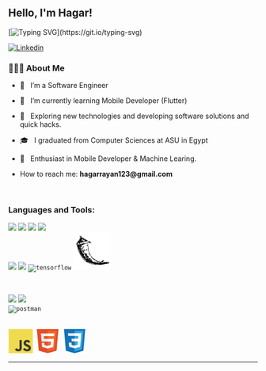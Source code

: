 
<!-- Your title -->
## Hello, I'm Hagar!

[![Typing SVG](https://readme-typing-svg.herokuapp.com?font=comfortaa&color=016EEA&size=24&width=500&lines=Software+Engineer;Flutter-Developer+;Nice+to+meet+you...)](https://git.io/typing-svg)




[![Linkedin](https://img.shields.io/badge/-LinkedIn-blue?style=flat&logo=Linkedin&logoColor=white)](https://www.linkedin.com/in/hagar-ahmed-b624b81a5)

     



<h3> 👨🏻‍💻 About Me </h3>

- 💼 &nbsp; I’m a Software Engineer 
- 🔭 &nbsp; I’m currently learning Mobile Developer (Flutter)
- 🤔 &nbsp; Exploring new technologies and developing software solutions and quick hacks.
- 🎓 &nbsp; I graduated from Computer Sciences at ASU in Egypt 
- 🌱 &nbsp; Enthusiast in Mobile Developer & Machine Learing.
- How to reach me: __hagarrayan123@gmail.com__
&nbsp;


  <br />  
<h3>Languages and Tools:</h3>

  <code><img width="8%"  src="https://cdn.worldvectorlogo.com/logos/c.svg"></code>
  <code><img width="8%"  src="https://cdn.svgporn.com/logos/c.svg"></code>
  <code><img width="8%"  src="https://cdn.svgporn.com/logos/c-sharp.svg"></code>
  <code><img width="20%"  src="https://www.vectorlogo.zone/logos/dartlang/dartlang-ar21.svg"></code>
  <br />
  <code><img width="15%" src="https://www.vectorlogo.zone/logos/java/java-ar21.svg"></code>
  <code><img width="15%" src="https://www.vectorlogo.zone/logos/python/python-ar21.svg"></code>
  <code><img src="https://www.vectorlogo.zone/logos/tensorflow/tensorflow-icon.svg" alt="tensorflow" width="10%" /></code>
  <code><img src="https://raw.githubusercontent.com/devicons/devicon/master/icons/flask/flask-original.svg" alt="flask" width="15%" /></code>


  <br />
 
  <code><img width="15%" src="https://www.vectorlogo.zone/logos/flutterio/flutterio-ar21.svg"></code>
  <code><img width="15%" src="https://www.vectorlogo.zone/logos/firebase/firebase-ar21.svg"></code>
 <code> <img src="https://www.vectorlogo.zone/logos/getpostman/getpostman-icon.svg" alt="postman" width="10%" /></code>

  <br />
   <code><img width="10%" src="https://raw.githubusercontent.com/devicons/devicon/master/icons/javascript/javascript-original.svg"></code>
  <code><img width="10%" src="https://raw.githubusercontent.com/devicons/devicon/master/icons/html5/html5-original.svg"></code>
    <code><img width="10%" src="https://raw.githubusercontent.com/devicons/devicon/master/icons/css3/css3-original.svg"></code>

 




</p>

---


